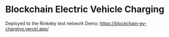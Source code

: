 # Blockchain Electric Vehicle Charging

Deployed to the Rinkeby test network
Demo: https://blockchain-ev-charging.vercel.app/
